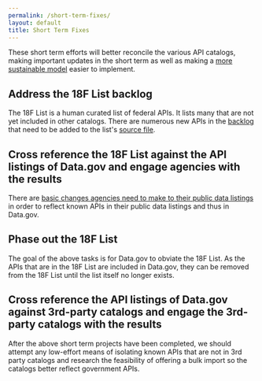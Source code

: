 ```yaml
---
permalink: /short-term-fixes/
layout: default
title: Short Term Fixes
---
```


These short term efforts will better reconcile the various API catalogs, making important updates in the short term as well as making a [more sustainable model](https://theunitedstates.io/APIs/sustainable-model/) easier to implement.  

## Address the 18F List backlog 

The 18F List is a human curated list of federal APIs.  It lists many that are not yet included in other catalogs.  There are numerous new APIs in the [backlog](https://github.com/GSA/slash-developer-pages/issues?q=is%3Aopen+sort%3Acreated-desc) that need to be added to the list's [source file](https://github.com/18F/API-All-the-X/blob/gh-pages/_data/individual_apis.yml).

## Cross reference the 18F List against the API listings of Data.gov and engage agencies with the results 

There are [basic changes agencies need to make to their public data listings](https://theunitedstates.io/APIs/datagov-shortterm-notes/) in order to reflect known APIs in their public data listings and thus in Data.gov.  

## Phase out the 18F List

The goal of the above tasks is for Data.gov to obviate the 18F List.  As the APIs that are in the 18F List are included in Data.gov, they can be removed from the 18F List until the list itself no longer exists.   

## Cross reference the API listings of Data.gov against 3rd-party catalogs and engage the 3rd-party catalogs with the results

After the above short term projects have been completed, we should attempt any low-effort means of isolating known APIs that are not in 3rd party catalogs and research the feasibility of offering a bulk import so the catalogs better reflect government APIs.  
